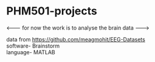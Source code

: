# PHM501-projects
<--- for now the work is to analyse the brain data --->

data from https://github.com/meagmohit/EEG-Datasets <br> 
software- Brainstorm <br>
language- MATLAB <br>
